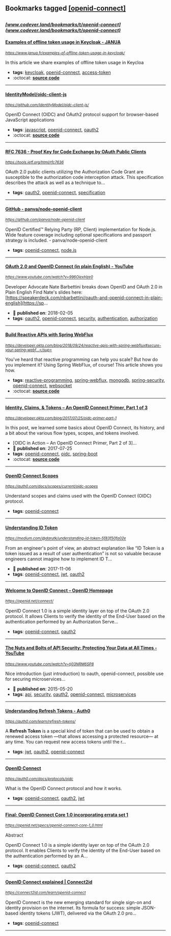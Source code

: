 ## Bookmarks tagged [[openid-connect]](https://www.codever.land/search?q=[openid-connect])

_<sup><sup>[www.codever.land/bookmarks/t/openid-connect](www.codever.land/bookmarks/t/openid-connect)</sup></sup>_
---
#### [Examples of offline token usage in Keycloak - JANUA](https://www.janua.fr/examples-of-offline-token-usage-in-keycloak/)
_<sup>https://www.janua.fr/examples-of-offline-token-usage-in-keycloak/</sup>_

In this article we share examples of offline token usage in Keycloa
* **tags**: [keycloak](../tagged/keycloak.md), [openid-connect](../tagged/openid-connect.md), [access-token](../tagged/access-token.md)
* :octocat: **[source code](https://github.com/keycloak/keycloak/tree/master/examples/demo-template/offline-access-app)**
---
#### [IdentityModel/oidc-client-js](https://github.com/IdentityModel/oidc-client-js/)
_<sup>https://github.com/IdentityModel/oidc-client-js/</sup>_

OpenID Connect (OIDC) and OAuth2 protocol support for browser-based JavaScript applications
* **tags**: [javascript](../tagged/javascript.md), [openid-connect](../tagged/openid-connect.md), [oauth2](../tagged/oauth2.md)
* :octocat: **[source code](https://github.com/IdentityModel/oidc-client-js/)**
---
#### [RFC 7636 - Proof Key for Code Exchange by OAuth Public Clients](https://tools.ietf.org/html/rfc7636)
_<sup>https://tools.ietf.org/html/rfc7636</sup>_

 OAuth 2.0 public clients utilizing the Authorization Code Grant are
   susceptible to the authorization code interception attack.  This
   specification describes the attack as well as a technique to...
* **tags**: [oauth2](../tagged/oauth2.md), [openid-connect](../tagged/openid-connect.md), [specification](../tagged/specification.md)
---
#### [GitHub - panva/node-openid-client](https://github.com/panva/node-openid-client)
_<sup>https://github.com/panva/node-openid-client</sup>_

OpenID Certified™ Relying Party (RP, Client) implementation for Node.js. Wide feature coverage including optional specifications and passport strategy is included. - panva/node-openid-client
* **tags**: [openid-connect](../tagged/openid-connect.md), [node.js](../tagged/node.js.md)
---
#### [OAuth 2.0 and OpenID Connect (in plain English) - YouTube](https://www.youtube.com/watch?v=996OiexHze0)
_<sup>https://www.youtube.com/watch?v=996OiexHze0</sup>_

Developer Advocate Nate Barbettini breaks down OpenID and OAuth 2.0 in Plain English Find Nate's slides here: [https://speakerdeck.com/nbarbettini/oauth-and-openid-connect-in-plain-english](https://sp...
* :calendar: **published on**: 2018-02-05
* **tags**: [oauth2](../tagged/oauth2.md), [openid-connect](../tagged/openid-connect.md), [security](../tagged/security.md), [authentication](../tagged/authentication.md), [authorization](../tagged/authorization.md)
---
#### [Build Reactive APIs with Spring WebFlux](https://developer.okta.com/blog/2018/09/24/reactive-apis-with-spring-webflux#secure-your-spring-webflux-reactive-api-with-oidc)
_<sup>https://developer.okta.com/blog/2018/09/24/reactive-apis-with-spring-webflux#secure-your-spring-webf...</sup>_

You've heard that reactive programming can help you scale? But how do you implement it? Using Spring WebFlux, of course! This article shows you how.
* **tags**: [reactive-programming](../tagged/reactive-programming.md), [spring-webflux](../tagged/spring-webflux.md), [mongodb](../tagged/mongodb.md), [spring-security](../tagged/spring-security.md), [openid-connect](../tagged/openid-connect.md), [websocket](../tagged/websocket.md)
* :octocat: **[source code](https://github.com/oktadeveloper/okta-spring-webflux-react-example)**
---
#### [Identity, Claims, & Tokens – An OpenID Connect Primer, Part 1 of 3](https://developer.okta.com/blog/2017/07/25/oidc-primer-part-1)
_<sup>https://developer.okta.com/blog/2017/07/25/oidc-primer-part-1</sup>_

In this post, we learned some basics about OpenID Connect, its history, and a bit about the various flow types, scopes, and tokens involved.

* [OIDC in Action – An OpenID Connect Primer, Part 2 of 3]...
* :calendar: **published on**: 2017-07-25
* **tags**: [openid-connect](../tagged/openid-connect.md), [oidc](../tagged/oidc.md), [spring-boot](../tagged/spring-boot.md)
* :octocat: **[source code](https://github.com/oktadeveloper/okta-oidc-flows-example)**
---
#### [OpenID Connect Scopes](https://auth0.com/docs/scopes/current/oidc-scopes)
_<sup>https://auth0.com/docs/scopes/current/oidc-scopes</sup>_

Understand scopes and claims used with the OpenID Connect (OIDC) protocol.
* **tags**: [openid-connect](../tagged/openid-connect.md)
---
#### [Understanding ID Token](https://medium.com/@darutk/understanding-id-token-5f83f50fa02e)
_<sup>https://medium.com/@darutk/understanding-id-token-5f83f50fa02e</sup>_

From an engineer's point of view, an abstract explanation like “ID Token is a token issued as a result of user authentication” is not so valuable because engineers cannot imagine how to implement ID T...
* :calendar: **published on**: 2017-11-06
* **tags**: [openid-connect](../tagged/openid-connect.md), [jwt](../tagged/jwt.md), [oauth2](../tagged/oauth2.md)
---
#### [Welcome to OpenID Connect – OpenID Homepage](https://openid.net/connect/)
_<sup>https://openid.net/connect/</sup>_

OpenID Connect 1.0 is a simple identity layer on top of the OAuth 2.0 protocol. It allows Clients to verify the identity of the End-User based on the authentication performed by an Authorization Serve...
* **tags**: [openid-connect](../tagged/openid-connect.md), [oauth2](../tagged/oauth2.md)
---
#### [The Nuts and Bolts of API Security: Protecting Your Data at All Times - YouTube](https://www.youtube.com/watch?v=tj03NRM6SP8)
_<sup>https://www.youtube.com/watch?v=tj03NRM6SP8</sup>_

Nice introduction (just introduction) to oauth, openid-connect, possible use for securing microservices...
* :calendar: **published on**: 2015-05-20
* **tags**: [api](../tagged/api.md), [security](../tagged/security.md), [oauth2](../tagged/oauth2.md), [openid-connect](../tagged/openid-connect.md), [microservices](../tagged/microservices.md)
---
#### [Understanding Refresh Tokens - Auth0](https://auth0.com/learn/refresh-tokens/)
_<sup>https://auth0.com/learn/refresh-tokens/</sup>_

A **Refresh Token** is a special kind of token that can be used to obtain a renewed access token —that allows accessing a protected resource— at any time. You can request new access tokens until the r...
* **tags**: [jwt](../tagged/jwt.md), [oauth2](../tagged/oauth2.md), [openid-connect](../tagged/openid-connect.md)
---
#### [OpenID Connect](https://auth0.com/docs/protocols/oidc)
_<sup>https://auth0.com/docs/protocols/oidc</sup>_

What is the OpenID Connect protocol and how it works.
* **tags**: [openid-connect](../tagged/openid-connect.md), [oauth2](../tagged/oauth2.md), [jwt](../tagged/jwt.md)
---
#### [Final: OpenID Connect Core 1.0 incorporating errata set 1](https://openid.net/specs/openid-connect-core-1_0.html)
_<sup>https://openid.net/specs/openid-connect-core-1_0.html</sup>_

 Abstract 

OpenID Connect 1.0 is a simple identity layer on top of the OAuth 2.0 protocol. It enables Clients to verify the identity of the End-User based on the authentication performed by an A...
* **tags**: [openid-connect](../tagged/openid-connect.md), [oauth2](../tagged/oauth2.md)
---
#### [OpenID Connect explained | Connect2id](https://connect2id.com/learn/openid-connect)
_<sup>https://connect2id.com/learn/openid-connect</sup>_

OpenID Connect is the new emerging standard for single sign-on and identity provision on the internet. Its formula for success: simple JSON-based identity tokens (JWT), delivered via the OAuth 2.0 pro...
* **tags**: [openid-connect](../tagged/openid-connect.md)
---
